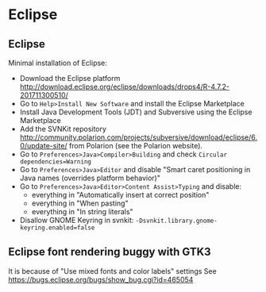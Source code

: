 # Eclipse

## Eclipse
Minimal installation of Eclipse:

- Download the Eclipse platform <http://download.eclipse.org/eclipse/downloads/drops4/R-4.7.2-201711300510/>
- Go to `Help>Install New Software` and install the Eclipse Marketplace
- Install Java Development Tools (JDT) and Subversive using the Eclipse Marketplace
- Add the SVNKit repository <http://community.polarion.com/projects/subversive/download/eclipse/6.0/update-site/> from Polarion (see the Polarion website).
- Go to `Preferences>Java>Compiler>Building` and check `Circular dependencies=Warning`
- Go to `Preferences>Java>Editor` and disable "Smart caret positioning in Java names (overrides platform behavior)"
- Go to `Preferences>Java>Editor>Content Assist>Typing` and disable:
  - everything in "Automatically insert at correct position"
  - everything in "When pasting"
  - everything in "In string literals"
- Disallow GNOME Keyring in svnkit: `-Dsvnkit.library.gnome-keyring.enabled=false`

## Eclipse font rendering buggy with GTK3
It is because of "Use mixed fonts and color labels" settings 
See <https://bugs.eclipse.org/bugs/show_bug.cgi?id=465054>
